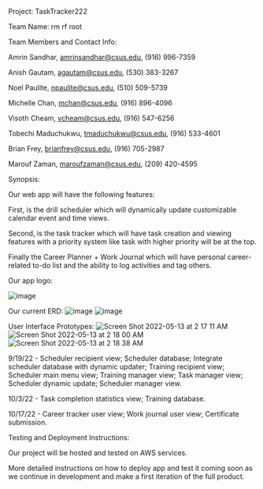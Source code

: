 Project: TaskTracker222

Team Name: rm rf root

Team Members and Contact Info:

Amrin Sandhar, amrinsandhar@csus.edu, (916) 996-7359

Anish Gautam, agautam@csus.edu, (530) 383-3267
	                                                                                 
Noel Paulite, npaulite@csus.edu, (510) 509-5739

Michelle Chan, mchan@csus.edu, (916) 896-4096	                                                                                  
                                                                                     
Visoth Cheam, vcheam@csus.edu, (916) 547-6256

Tobechi Maduchukwu, tmaduchukwu@csus.edu, (916) 533-4601	                                                                                

Brian Frey, brianfrey@csus.edu, (916) 705-2987

Marouf Zaman, maroufzaman@csus.edu, (209) 420-4595	                                                                                         


Synopsis:

Our web app will have the following features: 

First, is the drill scheduler which will dynamically update customizable calendar event and time views.

Second, is the task tracker which will have task creation and viewing features with a priority system like task with higher priority will be at the top.

Finally the Career Planner + Work Journal which will have personal career-related to-do list and the ability to log activities and tag others.


Our app logo:

![image](https://www.195wg.ang.af.mil/portals/54/222%20ISS.png)

Our current ERD:
![image](https://user-images.githubusercontent.com/89886230/168222967-ad21e2c5-63ba-471c-802f-0987c99c180d.png)
![image](https://user-images.githubusercontent.com/89886230/168223084-682de4a3-1d0b-4cc0-8640-ce51c179695d.png)


User Interface Prototypes:
![Screen Shot 2022-05-13 at 2 17 11 AM](https://user-images.githubusercontent.com/48699772/168252627-dd0988f0-8faf-481b-a604-c369ddd0e550.png)
![Screen Shot 2022-05-13 at 2 18 00 AM](https://user-images.githubusercontent.com/48699772/168252770-5c6bad00-f490-4e2c-99db-1d115b419f4c.png)
![Screen Shot 2022-05-13 at 2 18 38 AM](https://user-images.githubusercontent.com/48699772/168252863-6f17d1bd-5ece-4864-9535-3e76327733ff.png)


9/19/22 - Scheduler recipient view; Scheduler database; Integrate scheduler database with dynamic updater; Training recipient view; Scheduler main menu view; Training manager view; Task manager view; Scheduler dynamic update; Scheduler manager view.

10/3/22 - Task completion statistics view; Training database. 

10/17/22 - Career tracker user view; Work journal user view; Certificate submission.


Testing and Deployment Instructions:

Our project will be hosted and tested on AWS services. 

More detailed instructions on how to deploy app and test it coming soon as we continue in development and make a first iteration of the full product.
